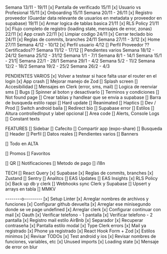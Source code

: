 Semana 13/11 - 19/11
[x] Pantalla de verificado 15/11
[x] Usuario vs Profesional 15/11
[x] Onboarding 15/11
Semana 20/11 - 26/11
[x] Registro proveedor (Guardar data relevante de usuarios en metadata y proveedor en supabase) 19/11
[x] Armar logica de tablas basica 21/11
[x] RLS Policy 21/11
[x] Flujo completo de registro (loading state, mensajes de error, zonas) 22/11
[x] App crash 22/11
[x] Limpiar codigo 24/11
[x] Cerrar teclado bio 24/11
[x] Reglas de commits, branches 24/11
Semana 27/11 - 3/12
[x] Home 27/11
Semana 4/12 - 10/12
[x] Perfil usuario 4/12
[] Perfil Proveedor ?? Certificados??
Semana 11/12 - 17/12
[] Pendientes varios
Semana 18/12 - 24/12
Semana 25/12 - 31/12
Semana 1/1 - 7/1
Semana 8/1 - 14/1
Semana 15/1 - 21/1|
Semana 22/1 - 28/1
Semana 29/1 - 4/2
Semana 5/2 - 11/2
Semana 12/2 - 18/2
Semana 19/2 - 25/2
Semana 26/2 - 4/3

PENDIENTES VARIOS
[x] Volver a testear si hace falta usar el router en el login
[x] App crash
[] Mejorar manejo de Zod
[] Splash screen
[] Accesibilidad
[] Mensajes en Clerk (error, sms, mail)
[] Logica de reenviar sms
[] Bugs
[] Spinner al boton y desactivarlo
[] Terminos y condiciones
[] Not found page
[] Crear tablas y handlear que se envia a supabase
[] Barra de busqueda estilo rappi
[] Hard update
[] Reanimated
[] Haptics
[] Dev / Prod
[] Switch android baila
[] Redirect bio
[] Supabase error
[] Estilos
[] Altura controlledInput y label opcional
[] Area code
[] Alerts, Console Logs
[] Constant texts

FEATURES
[] Sidebar
[] Cafecito
[] Compartir app (expo-share)
[] Busqueda
[] Header
[] Perfil
[] Datos reales
[] Pendientes varios
[] Banners

[] Todo en ALTA

[] Promos
[] Favoritos

[] QR
[] Notificaciones
[] Metodo de pago
[] i18n

TECH
[] React Query
[x] Supabase
[x] Reglas de commits, branches
[x] Zustand
[] Sentry
[] Analitcs
[] EAS Updates
[] EAS Insights
[x] RLS Policy
[x] Back up db y clerk
[] Webhooks sync Clerk y Supabase
[] Upsert y arrays en tabla
[] MMKV

--------o---------
[x] Setup Linter
[x] Arreglar nombres de archivos y funciones
[x] Configurar github devuelta
[x] Arreglar ese minisegundo donde se ve page undefined
[x] Arreglar clerk
[x] Configurar continuar con mail
[x] Oauth
[x] Verificar telefono - 1 pantalla
[x] Verificar telefono - 2 pantalla
[x] Registro mail estilo AirBnb
[x] Separador
[x] Recuperar contraseña
[x] Pantalla estilo modal
[x] Type Clerk errors
[x] Mail ya registrado
[x] Phone ya registrado
[x] React Hook Form + Zod
[x] Estilos minimos
[x] Revisar TODOs
[x] Test android y ios
[x] Revisar nombres de funciones, variables, etc
[x] Unused imports
[x] Loading state
[x] Mensaje de error on blur
